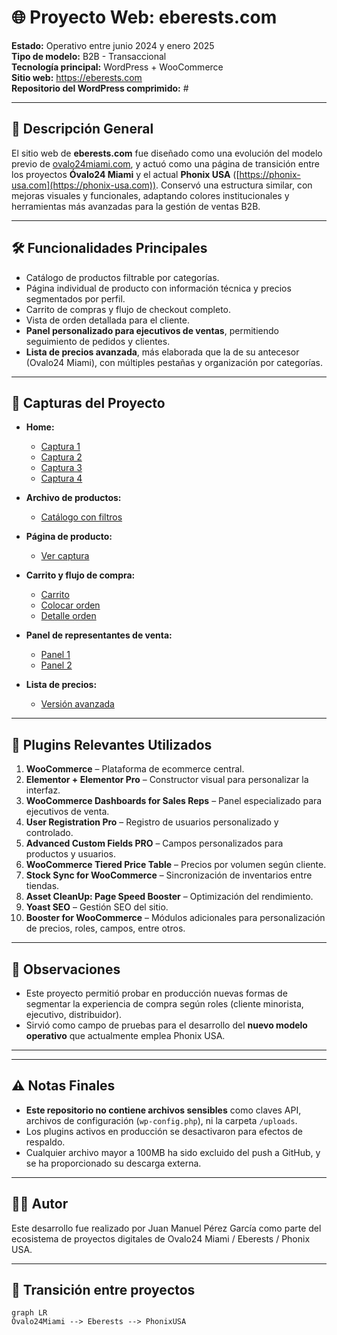 # 🌐 Proyecto Web: eberests.com

**Estado:** Operativo entre junio 2024 y enero 2025  
**Tipo de modelo:** B2B - Transaccional  
**Tecnología principal:** WordPress + WooCommerce  
**Sitio web:** https://eberests.com  
**Repositorio del WordPress comprimido:** #

---

## 🧭 Descripción General

El sitio web de **eberests.com** fue diseñado como una evolución del modelo previo de [ovalo24miami.com](https://ovalo24miami.com), y actuó como una página de transición entre los proyectos **Óvalo24 Miami** y el actual **Phonix USA** ([https://phonix-usa.com](https://phonix-usa.com)). Conservó una estructura similar, con mejoras visuales y funcionales, adaptando colores institucionales y herramientas más avanzadas para la gestión de ventas B2B.

---

## 🛠️ Funcionalidades Principales

- Catálogo de productos filtrable por categorías.
- Página individual de producto con información técnica y precios segmentados por perfil.
- Carrito de compras y flujo de checkout completo.
- Vista de orden detallada para el cliente.
- **Panel personalizado para ejecutivos de ventas**, permitiendo seguimiento de pedidos y clientes.
- **Lista de precios avanzada**, más elaborada que la de su antecesor (Ovalo24 Miami), con múltiples pestañas y organización por categorías.

---

## 📸 Capturas del Proyecto

- **Home:**  
  - [Captura 1](https://drive.google.com/file/d/1umV5NFgfSZ56s2ttEZNmcGabyiXNqsFX/view?usp=drive_link)  
  - [Captura 2](https://drive.google.com/file/d/1iuxFDLw5VCHl3BfyUtZYbq_nhj56XPQD/view?usp=drive_link)  
  - [Captura 3](https://drive.google.com/file/d/1pw-9ww6UT_7yCzHO_-yjWyklxjXYavVQ/view?usp=drive_link)  
  - [Captura 4](https://drive.google.com/file/d/1tyHJmA8BZnoa1-YWiOZstMmxrDuc7q6Q/view?usp=drive_link)  

- **Archivo de productos:**  
  - [Catálogo con filtros](https://drive.google.com/file/d/1jEPUaefDeIOO6bhMFHyGvrhr_q6FxIyl/view?usp=drive_link)  

- **Página de producto:**  
  - [Ver captura](https://drive.google.com/file/d/1f6i6oapLNP5WO7L6eneEjdhBpeiMBP88/view?usp=drive_link)

- **Carrito y flujo de compra:**  
  - [Carrito](https://drive.google.com/file/d/1c6KEAVfkN57nlQ_KF9RaPSoCo-5_y7By/view?usp=drive_link)  
  - [Colocar orden](https://drive.google.com/file/d/1xl4df6M7XP4cdR2K3Lj14fRIr--24dQ1/view?usp=drive_link)  
  - [Detalle orden](https://drive.google.com/file/d/1DfvA9XuDvGfXptBFtScOD-9yaqb08mIc/view?usp=drive_link)  

- **Panel de representantes de venta:**  
  - [Panel 1](https://drive.google.com/file/d/1wozOTGrFHi5BaXzMrsLeGWF5qDI8kVi0/view?usp=drive_link)  
  - [Panel 2](https://drive.google.com/file/d/1Q8LF39HCzNKjjWzaXV7bvVJpTZEtUES0/view?usp=drive_link)

- **Lista de precios:**  
  - [Versión avanzada](https://docs.google.com/spreadsheets/d/1nh3q-_naVfwHgl79HqKZSREC9swX24iP/edit?usp=drive_link&ouid=107019047146371360296&rtpof=true&sd=true)

---

## 🔌 Plugins Relevantes Utilizados

1. **WooCommerce** – Plataforma de ecommerce central.
2. **Elementor + Elementor Pro** – Constructor visual para personalizar la interfaz.
3. **WooCommerce Dashboards for Sales Reps** – Panel especializado para ejecutivos de venta.
4. **User Registration Pro** – Registro de usuarios personalizado y controlado.
5. **Advanced Custom Fields PRO** – Campos personalizados para productos y usuarios.
6. **WooCommerce Tiered Price Table** – Precios por volumen según cliente.
7. **Stock Sync for WooCommerce** – Sincronización de inventarios entre tiendas.
8. **Asset CleanUp: Page Speed Booster** – Optimización del rendimiento.
9. **Yoast SEO** – Gestión SEO del sitio.
10. **Booster for WooCommerce** – Módulos adicionales para personalización de precios, roles, campos, entre otros.

---

## 🧩 Observaciones

- Este proyecto permitió probar en producción nuevas formas de segmentar la experiencia de compra según roles (cliente minorista, ejecutivo, distribuidor).
- Sirvió como campo de pruebas para el desarrollo del **nuevo modelo operativo** que actualmente emplea Phonix USA.

---

---

## ⚠️ Notas Finales

- **Este repositorio no contiene archivos sensibles** como claves API, archivos de configuración (`wp-config.php`), ni la carpeta `/uploads`.
- Los plugins activos en producción se desactivaron para efectos de respaldo.
- Cualquier archivo mayor a 100MB ha sido excluido del push a GitHub, y se ha proporcionado su descarga externa.

---

## 👨‍💻 Autor

Este desarrollo fue realizado por Juan Manuel Pérez García como parte del ecosistema de proyectos digitales de Ovalo24 Miami / Eberests / Phonix USA.

---

## 🧳 Transición entre proyectos

```mermaid
graph LR
Óvalo24Miami --> Eberests --> PhonixUSA




